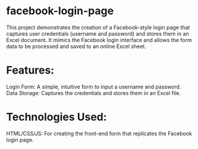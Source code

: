 # facebook-login-page
This project demonstrates the creation of a Facebook-style login page that captures user credentials (username and password) and stores them in an Excel document. It mimics the Facebook login interface and allows the form data to be processed and saved to an online Excel sheet.
# Features:
Login Form: A simple, intuitive form to input a username and password.
Data Storage: Captures the credentials and stores them in an Excel file.
# Technologies Used:
HTML/CSS/JS: For creating the front-end form that replicates the Facebook login page.
